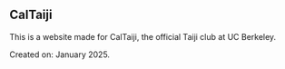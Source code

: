 ## CalTaiji

This is a website made for CalTaiji, the official Taiji club at UC Berkeley.

Created on: January 2025.
